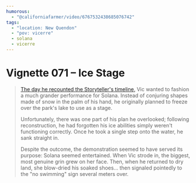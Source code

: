 ```yaml
---
humorous:
  - "@californiafarmer/video/6767532438685076742"
tags:
  - "location: New Quendon"
  - "pov: vicerre"
  - solana
  - vicerre
---
```


# Vignette 071 – Ice Stage

> [The day he recounted the Storyteller's timeline,](2024-01-27_vignette-069_a-story.md) Vic wanted to fashion a much grander performance for Solana. Instead of conjuring shapes made of snow in the palm of his hand, he originally planned to freeze over the park's lake to use as a stage.
>
> Unfortunately, there was one part of his plan he overlooked; following reconstruction, he had forgotten his ice abilities simply weren't functioning correctly. Once he took a single step onto the water, he sank straight in.
>
> Despite the outcome, the demonstration seemed to have served its purpose: Solana seemed entertained. When Vic strode in, the biggest, most genuine grin grew on her face. Then, when he returned to dry land, she blow-dried his soaked shoes... then signaled pointedly to the "no swimming" sign several meters over.
